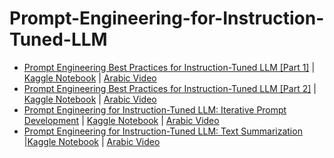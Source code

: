 # Prompt-Engineering-for-Instruction-Tuned-LLM

* [Prompt Engineering Best Practices for Instruction-Tuned LLM [Part 1]]() | [Kaggle Notebook](https://www.kaggle.com/code/youssef19/prompt-engineering-best-practices) | [Arabic Video](https://youtu.be/MWTo340tR7w?si=omHiKIF9-lPrjt7T)
* [Prompt Engineering Best Practices for Instruction-Tuned LLM [Part 2]]() | [Kaggle Notebook](https://www.kaggle.com/code/youssef19/prompt-engineering-best-practices) | [Arabic Video](https://youtu.be/MWTo340tR7w?si=omHiKIF9-lPrjt7T)
* [Prompt Engineering for Instruction-Tuned LLM: Iterative Prompt Development]() | [Kaggle Notebook](https://www.kaggle.com/code/youssef19/iterative-prompt-development) | [Arabic Video]()
* [Prompt Engineering for Instruction-Tuned LLM: Text Summarization]() |[Kaggle Notebook](https://www.kaggle.com/youssef19/text-summaization-information-retrieval) | [Arabic Video]()
